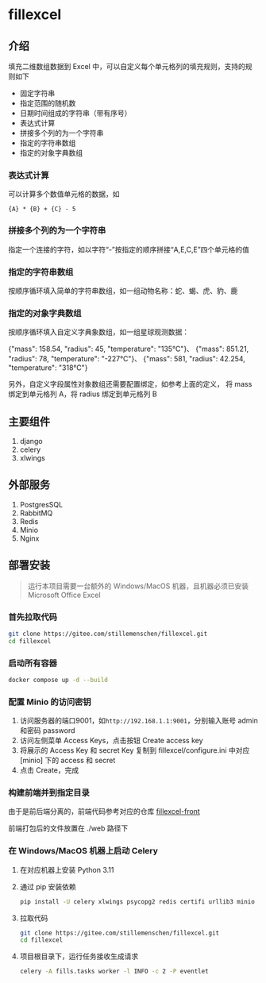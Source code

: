 # fillexcel

## 介绍

填充二维数组数据到 Excel 中，可以自定义每个单元格列的填充规则，支持的规则如下

- 固定字符串
- 指定范围的随机数
- 日期时间组成的字符串（带有序号）
- 表达式计算
- 拼接多个列的为一个字符串
- 指定的字符串数组
- 指定的对象字典数组

### 表达式计算

可以计算多个数值单元格的数据，如

```
{A} * {B} + {C} - 5
```

### 拼接多个列的为一个字符串

指定一个连接的字符，如以字符“-”按指定的顺序拼接“A,E,C,E”四个单元格的值

### 指定的字符串数组

按顺序循环填入简单的字符串数组，如一组动物名称：蛇、蝎、虎、豹、鹿

### 指定的对象字典数组

按顺序循环填入自定义字典象数组，如一组星球观测数据：

{"mass": 158.54, "radius": 45, "temperature": "135°C"}、
{"mass": 851.21, "radius": 78, "temperature": "-227°C"}、
{"mass": 581, "radius": 42.254, "temperature": "318°C"}

另外，自定义字段属性对象数组还需要配置绑定，如参考上面的定义，
将 mass 绑定到单元格列 A，将 radius 绑定到单元格列 B

## 主要组件

1. django
2. celery
3. xlwings

## 外部服务

1. PostgresSQL
2. RabbitMQ
3. Redis
4. Minio
5. Nginx

## 部署安装

> 运行本项目需要一台额外的 Windows/MacOS 机器，且机器必须已安装 Microsoft Office Excel

### 首先拉取代码

```bash
git clone https://gitee.com/stillemenschen/fillexcel.git
cd fillexcel
```

### 启动所有容器

```bash
docker compose up -d --build
```

### 配置 Minio 的访问密钥

1. 访问服务器的端口9001，如`http://192.168.1.1:9001`，分别输入账号 admin 和密码 password
2. 访问左侧菜单 Access Keys，点击按钮 Create access key
3. 将展示的 Access Key 和 secret Key 复制到 fillexcel/configure.ini 中对应 [minio] 下的 access 和 secret
4. 点击 Create，完成

### 构建前端并到指定目录

由于是前后端分离的，前端代码参考对应的仓库 [fillexcel-front](https://gitee.com/stillemenschen/fillexcel-front)

前端打包后的文件放置在 ./web 路径下

### 在 Windows/MacOS 机器上启动 Celery

1. 在对应机器上安装 Python 3.11
2. 通过 pip 安装依赖
   
   ```bash
   pip install -U celery xlwings psycopg2 redis certifi urllib3 minio
   ```

3. 拉取代码

   ```bash
   git clone https://gitee.com/stillemenschen/fillexcel.git
   cd fillexcel
   ```
 
4. 项目根目录下，运行任务接收生成请求

   ```bash
   celery -A fills.tasks worker -l INFO -c 2 -P eventlet
   ```
